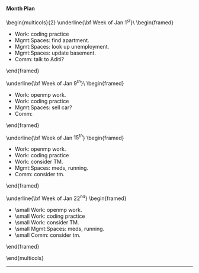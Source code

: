 #### Month Plan 

\begin{multicols}{2}
\underline{\bf Week of Jan $1^{st}$}\\
\begin{framed}

- Work: coding practice
- Mgmt:Spaces: find apartment. 
- Mgmt:Spaces: look up unemployment. 
- Mgmt:Spaces: update basement. 
- Comm: talk to Aditi? 

\end{framed}

\underline{\bf Week of Jan $9^{th}$}\\
\begin{framed}

- Work: openmp work.
- Work: coding practice
- Mgmt:Spaces: sell car? 
- Comm:

\end{framed}

\underline{\bf Week of Jan $15^{th}$}
\begin{framed}

- Work: openmp work.
- Work: coding practice
- Work: consider TM. 
- Mgmt:Spaces: meds, running. 
- Comm: consider tm.

\end{framed}

\underline{\bf Week of Jan $22^{nd}$}
\begin{framed}

- \small Work: openmp work.
- \small Work: coding practice
- \small Work: consider TM. 
- \small Mgmt:Spaces: meds, running. 
- \small Comm: consider tm.

\end{framed}

\end{multicols}



----

